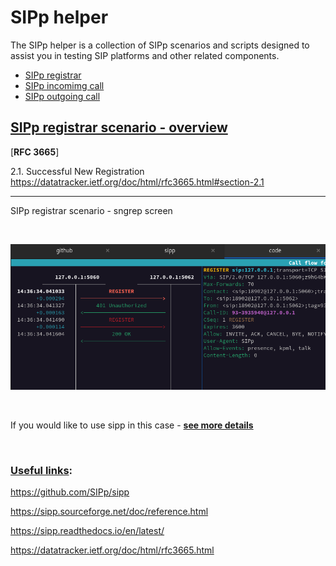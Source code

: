
# SIPp helper

The SIPp helper is a collection of SIPp scenarios and scripts designed to assist you in testing SIP platforms and other related components.

* [SIPp registrar](./doc/reg.md)
* [SIPp incomimg call](./doc/inc_call.md)
* [SIPp outgoing call](./doc/outg_call.md)


## <u>SIPp registrar scenario - overview</u>

[**RFC 3665**]

2.1.  Successful New Registration
https://datatracker.ietf.org/doc/html/rfc3665.html#section-2.1

***

SIPp registrar scenario - sngrep screen

<br>

![reg-1-sngrep](./doc/png/reg-1-sngrep.png)

<br>

If you would like to use sipp in this case -
[**see more details**](./doc/reg.md)

<br>

### <u>Useful links</u>:

https://github.com/SIPp/sipp

https://sipp.sourceforge.net/doc/reference.html

https://sipp.readthedocs.io/en/latest/

https://datatracker.ietf.org/doc/html/rfc3665.html